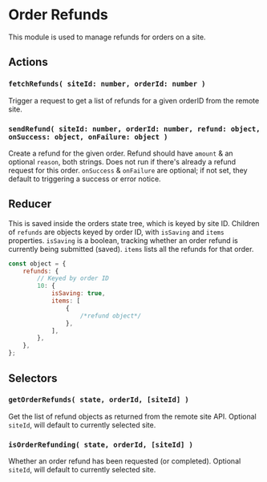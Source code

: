 # Order Refunds

This module is used to manage refunds for orders on a site.

## Actions

### `fetchRefunds( siteId: number, orderId: number )`

Trigger a request to get a list of refunds for a given orderID from the remote site.

### `sendRefund( siteId: number, orderId: number, refund: object, onSuccess: object, onFailure: object )`

Create a refund for the given order. Refund should have `amount` & an optional `reason`, both strings. Does not run if there's already a refund request for this order. `onSuccess` & `onFailure` are optional; if not set, they default to triggering a success or error notice.

## Reducer

This is saved inside the orders state tree, which is keyed by site ID. Children of `refunds` are objects keyed by order ID, with `isSaving` and `items` properties. `isSaving` is a boolean, tracking whether an order refund is currently being submitted (saved). `items` lists all the refunds for that order.

```js
const object = {
	refunds: {
		// Keyed by order ID
		10: {
			isSaving: true,
			items: [
				{
					/*refund object*/
				},
			],
		},
	},
};
```

## Selectors

### `getOrderRefunds( state, orderId, [siteId] )`

Get the list of refund objects as returned from the remote site API. Optional `siteId`, will default to currently selected site.

### `isOrderRefunding( state, orderId, [siteId] )`

Whether an order refund has been requested (or completed). Optional `siteId`, will default to currently selected site.
